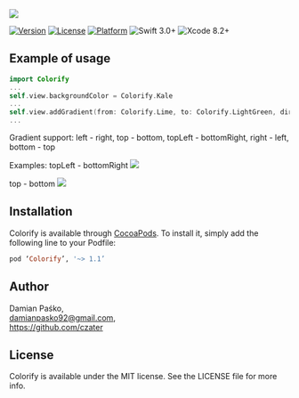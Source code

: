 <img src="https://raw.githubusercontent.com/czater/Colorify/1.0/Colorify_screen.png"/>

[![Version](https://img.shields.io/cocoapods/v/Colorify.svg?style=flat)](http://cocoapods.org/pods/Colorify)
[![License](https://img.shields.io/cocoapods/l/Colorify.svg?style=flat)](http://cocoapods.org/pods/Colorify)
[![Platform](https://img.shields.io/cocoapods/p/Colorify.svg?style=flat)](http://cocoapods.org/pods/Colorify)
![Swift 3.0+](https://img.shields.io/badge/Swift-3.0%2B-orange.svg)
![Xcode 8.2+](https://img.shields.io/badge/Xcode-8.2%2B-blue.svg)


## Example of usage



```swift
import Colorify
...
self.view.backgroundColor = Colorify.Kale
...
self.view.addGradient(from: Colorify.Lime, to: Colorify.LightGreen, direction: .topLeftBottomRight)
...
```

Gradient support: left - right, top - bottom, topLeft - bottomRight, right - left, bottom - top

Examples:
topLeft - bottomRight
<img src="https://raw.githubusercontent.com/czater/Colorify/1.0/ColorifyGradient1.png"/>

top - bottom
<img src="https://raw.githubusercontent.com/czater/Colorify/1.0/ColorifyGradient2.png"/>

## Installation

Colorify is available through [CocoaPods](http://cocoapods.org). To install
it, simply add the following line to your Podfile:

```ruby
pod ‘Colorify’, '~> 1.1’
```

## Author

Damian Paśko, <br>
damianpasko92@gmail.com, <br>
https://github.com/czater

## License

Colorify is available under the MIT license. See the LICENSE file for more info.
